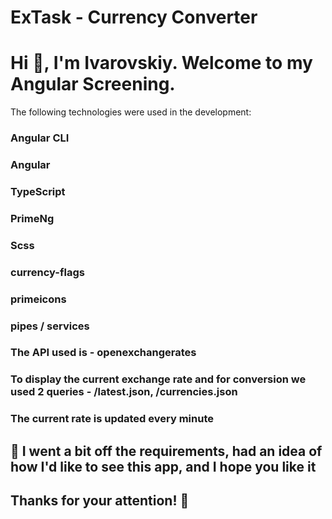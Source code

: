 # ExTask - Currency Converter

# Hi 👋, I'm Ivarovskiy. Welcome to my Angular Screening.

The following technologies were used in the development:

### Angular CLI
### Angular
### TypeScript
### PrimeNg
### Scss
### currency-flags
### primeicons
### pipes / services

### The API used is - openexchangerates
### To display the current exchange rate and for conversion we used 2 queries - /latest.json, /currencies.json
### The current rate is updated every minute

## 📝 I went a bit off the requirements, had an idea of how I'd like to see this app, and I hope you like it

## Thanks for your attention! 🤝

